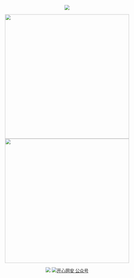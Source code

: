 <!-- https://github.com/kyechan99/capsule-render -->
<p align="center">
<img src="https://readme-typing-svg.demolab.com?font=Orbitron&size=25&pause=1000&center=true&vCenter=true&random=false&width=600&lines=Welcome+to+my+GitHub+profile+page!;I+am+super+obsessed+with+programming!" />
</p>

<p align="center">
<!-- https://github.com/anuraghazra/github-readme-stats -->
<img align="center" width="400" src="https://github-readme-stats.vercel.app/api?username=tang51678&theme=transparent&include_all_commits=true&show_icons=true&hide_border=true" />
<!-- https://github.com/DenverCoder1/github-readme-streak-stats -->
<img align="center" width="400" src="https://streak-stats.demolab.com?user=tang51678&theme=transparent&date_format=%5BY.%5Dn.j&hide_border=true" />
<br/>

<!-- https://github.com/badges/shields -->
<p align="center">
  <a href="https://github.com/tang51678"><img src="https://img.shields.io/badge/GitHub-tang51678-blue?logo=github" /></a>
  <a href="https://mp.weixin.qq.com/s?__biz=MzU0NjI5NDMwMA==&mid=2247483649&idx=1&sn=95e25795d2c0a56a9e36f9b1504d63f5&chksm=fb525d05cc25da1357c05499231048a3c73b98063c495f85134d2098621e236a1822622f939b#rd" target="_blank">
    <img src="https://img.shields.io/badge/开心网安-公众号-green?logo=wechat" alt="开心网安 公众号" />
  </a>
</p>
</p>
